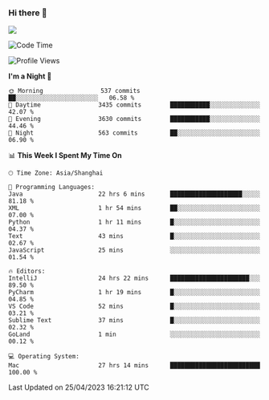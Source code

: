 ### Hi there 👋

<!--
**JJAYCHEN1e/jjaychen1e** is a ✨ _special_ ✨ repository because its `README.md` (this file) appears on your GitHub profile.

Here are some ideas to get you started:

- 🔭 I’m currently working on ...
- 🌱 I’m currently learning ...
- 👯 I’m looking to collaborate on ...
- 🤔 I’m looking for help with ...
- 💬 Ask me about ...
- 📫 How to reach me: ...
- 😄 Pronouns: ...
- ⚡ Fun fact: ...
-->

[![](https://github-readme-stats.vercel.app/api?username=jjaychen1e&show_icons=true)](https://github.com/jjaychen1e/github-readme-stats?count_private=true)

<!--START_SECTION:waka-->
![Code Time](http://img.shields.io/badge/Code%20Time-627%20hrs%2026%20mins-blue)

![Profile Views](http://img.shields.io/badge/Profile%20Views-0-blue)

**I'm a Night 🦉** 

```text
🌞 Morning                537 commits         ██░░░░░░░░░░░░░░░░░░░░░░░   06.58 % 
🌆 Daytime                3435 commits        ███████████░░░░░░░░░░░░░░   42.07 % 
🌃 Evening                3630 commits        ███████████░░░░░░░░░░░░░░   44.46 % 
🌙 Night                  563 commits         ██░░░░░░░░░░░░░░░░░░░░░░░   06.90 % 
```


📊 **This Week I Spent My Time On** 

```text
🕑︎ Time Zone: Asia/Shanghai

💬 Programming Languages: 
Java                     22 hrs 6 mins       ████████████████████░░░░░   81.18 % 
XML                      1 hr 54 mins        ██░░░░░░░░░░░░░░░░░░░░░░░   07.00 % 
Python                   1 hr 11 mins        █░░░░░░░░░░░░░░░░░░░░░░░░   04.37 % 
Text                     43 mins             █░░░░░░░░░░░░░░░░░░░░░░░░   02.67 % 
JavaScript               25 mins             ░░░░░░░░░░░░░░░░░░░░░░░░░   01.54 % 

🔥 Editors: 
IntelliJ                 24 hrs 22 mins      ██████████████████████░░░   89.50 % 
PyCharm                  1 hr 19 mins        █░░░░░░░░░░░░░░░░░░░░░░░░   04.85 % 
VS Code                  52 mins             █░░░░░░░░░░░░░░░░░░░░░░░░   03.21 % 
Sublime Text             37 mins             █░░░░░░░░░░░░░░░░░░░░░░░░   02.32 % 
GoLand                   1 min               ░░░░░░░░░░░░░░░░░░░░░░░░░   00.12 % 

💻 Operating System: 
Mac                      27 hrs 14 mins      █████████████████████████   100.00 % 
```


 Last Updated on 25/04/2023 16:21:12 UTC
<!--END_SECTION:waka-->
